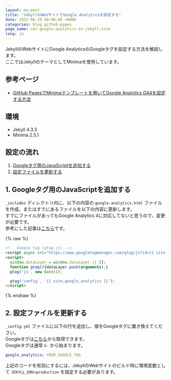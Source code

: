 ```yaml
---
layout: my-post
title: "JekyllのWebサイトでGoogle Analyticsを設定する"
date: 2025-06-29 00:00:00 +0000
categories: blog github-pages
page_name: set-google-analytics-in-jekyll-site
lang: ja
---
```


JekyllのWebサイトにGoogle AnalyticsのGoogleタグを設定する方法を解説します。  
ここではJekyllのテーマとしてMinimaを使用しています。

## 参考ページ
- [GitHub PagesでMinimaテンプレートを用いてGoogle Analytics GA4を設定する方法](https://zenn.dev/mato/articles/5c9f8e389e231b)

## 環境
- Jekyll 4.3.3
- Minima 2.5.1

## 設定の流れ
1. [Googleタグ用のJavaScriptを追加する](#1-googleタグ用のjavascriptを追加する)
2. [設定ファイルを更新する](#2-設定ファイルを更新する)

## 1. Googleタグ用のJavaScriptを追加する
`_includes` ディレクトリ内に、以下の内容の `google-analytics.html` ファイルを作成、またはすでにあるファイルを以下の内容に更新します。  
すでにファイルがあってもGoogle Analytics 4に対応してないと思うので、変更が必要です。  
参考にした記事は[こちら](https://zenn.dev/mato/articles/5c9f8e389e231b)です。

{% raw %}
```html
<!-- Google tag (gtag.js) -->
<script async src="https://www.googletagmanager.com/gtag/js?id={{ site.google_analytics }}"></script>
<script>
  window.dataLayer = window.dataLayer || [];
  function gtag(){dataLayer.push(arguments);}
  gtag('js', new Date());

  gtag('config', '{{ site.google_analytics }}');
</script>

```
{% endraw %}

## 2. 設定ファイルを更新する
`_config.yml` ファイルに以下の行を追加し、値をGoogleタグに置き換えてください。  
Googleタグは[こちら](https://marketingplatform.google.com/about/analytics/)から取得できます。  
Googleタグは通常 `G-` から始まります。

```yml
google_analytics: YOUR_GOOGLE_TAG
```

上記のコードを有効にするには、JekyllのWebサイトのビルド時に環境変数として `JEKYLL_ENV=production` を指定する必要があります。
